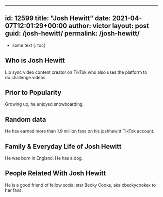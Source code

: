  ---
id: 12599
title: "Josh Hewitt"
date: 2021-04-07T12:01:29+00:00
author: victor
layout: post
guid: /josh-hewitt/
permalink: /josh-hewitt/
---

* some text
{: toc}

## Who is Josh Hewitt

Lip sync video content creator on TikTok who also uses the platform to do challenge videos. 

## Prior to Popularity

Growing up, he enjoyed snowboarding.

## Random data

He has earned more than 1.9 million fans on his joshhewitt TikTok account.

## Family & Everyday Life of Josh Hewitt

He was born in England. He has a dog. 

## People Related With Josh Hewitt

He is a good friend of fellow social star Becky Cooke, aka xbeckycookex to her fans. 
 
